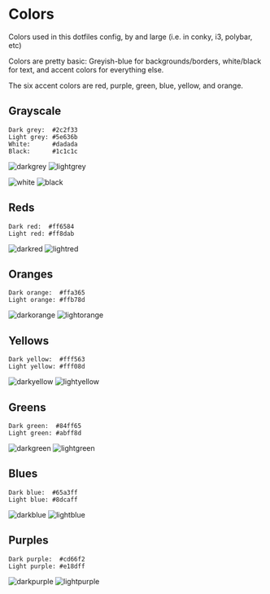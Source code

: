 # Colors

Colors used in this dotfiles config, by and large (i.e. in conky, i3, polybar, etc)

Colors are pretty basic: Greyish-blue for backgrounds/borders, white/black for text, and accent colors for everything else.

The six accent colors are red, purple, green, blue, yellow, and orange.

## Grayscale

```
Dark grey:  #2c2f33
Light grey: #5e636b
White:      #dadada
Black:      #1c1c1c
```

![darkgrey](https://dummyimage.com/128x128/2d2f3d/1c1c1c) ![lightgrey](https://dummyimage.com/128x128/45475c/1c1c1c)

![white](https://dummyimage.com/128x128/dadada/1c1c1c) ![black](https://dummyimage.com/128x128/1c1c1c/dadada)

## Reds

```
Dark red:  #ff6584
Light red: #ff8dab
```
![darkred](https://dummyimage.com/128x128/ff6584/1c1c1c) ![lightred](https://dummyimage.com/128x128/ff8dab/1c1c1c)

## Oranges

```
Dark orange:  #ffa365
Light orange: #ffb78d
```
![darkorange](https://dummyimage.com/128x128/ffa365/1c1c1c) ![lightorange](https://dummyimage.com/128x128/ffb78d/1c1c1c)

## Yellows

```
Dark yellow:  #fff563
Light yellow: #fff08d
```
![darkyellow](https://dummyimage.com/128x128/fff563/1c1c1c) ![lightyellow](https://dummyimage.com/128x128/fff08d/1c1c1c)

## Greens

```
Dark green:  #84ff65
Light green: #abff8d
```
![darkgreen](https://dummyimage.com/128x128/84ff65/1c1c1c) ![lightgreen](https://dummyimage.com/128x128/abff8d/1c1c1c)

## Blues

```
Dark blue:  #65a3ff
Light blue: #8dcaff
```
![darkblue](https://dummyimage.com/128x128/65a3ff/1c1c1c) ![lightblue](https://dummyimage.com/128x128/8dcaff/1c1c1c)

## Purples

```
Dark purple:  #cd66f2
Light purple: #e18dff
```
![darkpurple](https://dummyimage.com/128x128/cd66f2/1c1c1c) ![lightpurple](https://dummyimage.com/128x128/e18dff/1c1c1c)

